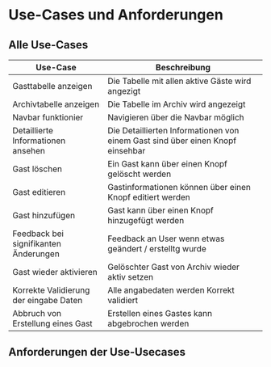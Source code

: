 # Use-Cases und Anforderungen


## Alle Use-Cases

| Use-Case | Beschreibung |
|----------|--------------|
| Gasttabelle anzeigen | Die Tabelle mit allen aktive  Gäste wird angezigt |
| Archivtabelle anzeigen | Die Tabelle im Archiv wird angezeigt |
| Navbar funktionier | Navigieren über die Navbar möglich |
| Detaillierte Informationen ansehen | Die Detaillierten Informationen von einem Gast sind über einen Knopf einsehbar |
| Gast löschen | Ein Gast kann über einen Knopf gelöscht werden |
| Gast editieren | Gastinformationen können über einen Knopf editiert werden |
| Gast hinzufügen | Gast kann über einen Knopf hinzugefügt werden |
| Feedback bei signifikanten Änderungen | Feedback an User wenn etwas geändert / erstelltg wurde |
| Gast wieder aktivieren | Gelöschter Gast von Archiv wieder aktiv setzen |
| Korrekte Validierung der eingabe Daten | Alle angabedaten werden Korrekt validiert |
| Abbruch von Erstellung eines Gast | Erstellen eines Gastes kann abgebrochen werden |

## Anforderungen der Use-Usecases